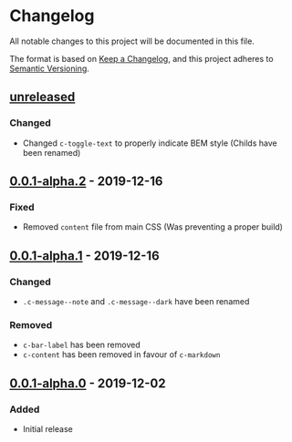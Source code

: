 # Changelog
All notable changes to this project will be documented in this file.

The format is based on [Keep a Changelog](https://keepachangelog.com/en/1.0.0/),
and this project adheres to [Semantic Versioning](https://semver.org/spec/v2.0.0.html).

## [unreleased]

### Changed
- Changed `c-toggle-text` to properly indicate BEM style (Childs have been renamed)

## [0.0.1-alpha.2] - 2019-12-16

### Fixed
- Removed `content` file from main CSS (Was preventing a proper build)

## [0.0.1-alpha.1] - 2019-12-16

### Changed
- `.c-message--note` and `.c-message--dark` have been renamed

### Removed
- `c-bar-label` has been removed
- `c-content` has been removed in favour of `c-markdown`

## [0.0.1-alpha.0] - 2019-12-02

### Added
- Initial release

[unreleased]: https://github.com/appsignal/design-system/compare/v0.0.1-alpha.2...HEAD
[0.0.1-alpha.2]: https://github.com/appsignal/design-system/releases/tag/v0.0.1-alpha.2
[0.0.1-alpha.1]: https://github.com/appsignal/design-system/releases/tag/v0.0.1-alpha.1
[0.0.1-alpha.0]: https://github.com/appsignal/design-system/releases/tag/v0.0.1-alpha.0
